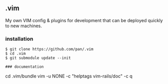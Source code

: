 ## .vim
My own VIM config & plugins for development that can be deployed quickly to new machines.
### installation
```
$ git clone https://github.com/pan/.vim
$ cd .vim
$ git submodule update --init

### documentation
```
cd .vim/bundle
vim -u NONE -c "helptags vim-rails/doc" -c q
